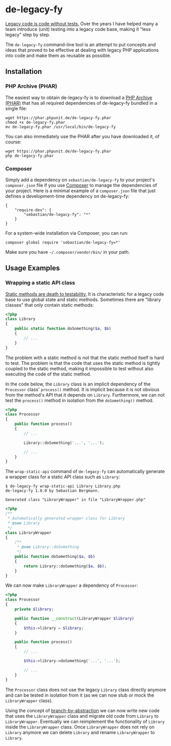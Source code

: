 # de-legacy-fy

[Legacy code is code without tests.](http://c2.com/cgi/wiki?WorkingEffectivelyWithLegacyCode)
Over the years I have helped many a team introduce (unit) testing into a legacy
code base, making it "less legacy" step by step.

The `de-legacy-fy` command-line tool is an attempt to put concepts and ideas
that proved to be effective at dealing with legacy PHP applications into code
and make them as reusable as possible.

## Installation

### PHP Archive (PHAR)

The easiest way to obtain de-legacy-fy is to download a [PHP Archive (PHAR)](http://php.net/phar) that has all required dependencies of de-legacy-fy bundled in a single file:

    wget https://phar.phpunit.de/de-legacy-fy.phar
    chmod +x de-legacy-fy.phar
    mv de-legacy-fy.phar /usr/local/bin/de-legacy-fy

You can also immediately use the PHAR after you have downloaded it, of course:

    wget https://phar.phpunit.de/de-legacy-fy.phar
    php de-legacy-fy.phar

### Composer

Simply add a dependency on `sebastian/de-legacy-fy` to your project's `composer.json` file if you use [Composer](http://getcomposer.org/) to manage the dependencies of your project. Here is a minimal example of a `composer.json` file that just defines a development-time dependency on de-legacy-fy:

    {
        "require-dev": {
            "sebastian/de-legacy-fy": "*"
        }
    }

For a system-wide installation via Composer, you can run:

    composer global require 'sebastian/de-legacy-fy=*'

Make sure you have `~/.composer/vendor/bin/` in your path.

## Usage Examples

### Wrapping a static API class

[Static methods are death to testability.](http://misko.hevery.com/2008/12/15/static-methods-are-death-to-testability/)
It is characteristic for a legacy code base to use global state and static
methods. Sometimes there are "library classes" that only contain static
methods:

```php
<?php
class Library
{
    public static function doSomething($a, $b)
    {
        // ...
    }
}
```

The problem with a static method is not that the static method itself is hard
to test. The problem is that the code that uses the static method is tightly
coupled to the static method, making it impossible to test without also
executing the code of the static method.

In the code below, the `Library` class is an implicit dependency of the
`Processor` class' `process()` method. It is implicit because it is not
obvious from the method's API that it depends on `Library`. Furthermore,
we can not test the `process()` method in isolation from the `doSomething()`
method.

```php
<?php
class Processor
{
    public function process()
    {
        // ...

        Library::doSomething('...', '...');

        // ...
    }
}
```

The `wrap-static-api` command of `de-legacy-fy` can automatically generate a
wrapper class for a static API class such as `Library`:

    $ de-legacy-fy wrap-static-api Library Library.php
    de-legacy-fy 1.0.0 by Sebastian Bergmann.

    Generated class "LibraryWrapper" in file "LibraryWrapper.php"

```php
<?php
/**
 * Automatically generated wrapper class for Library
 * @see Library
 */
class LibraryWrapper
{
    /**
     * @see Library::doSomething
     */
    public function doSomething($a, $b)
    {
        return Library::doSomething($a, $b);
    }
}
```

We can now make `LibraryWrapper` a dependency of `Processor`:

```php
<?php
class Processor
{
    private $library;

    public function __construct(LibraryWrapper $library)
    {
        $this->library = $library;
    }

    public function process()
    {
        // ...

        $this->library->doSomething('...', '...');

        // ...
    }
}
```

The `Processor` class does not use the legacy `Library` class directly anymore
and can be tested in isolation from it (as we can now stub or mock the
`LibraryWrapper` class).

Using the concept of [branch-by-abstraction](http://martinfowler.com/bliki/BranchByAbstraction.html)
we can now write new code that uses the `LibraryWrapper` class and migrate old
code from `Library` to `LibraryWrapper`. Eventually we can reimplement the
functionality of `Library` inside the `LibraryWrapper` class. Once
`LibraryWrapper` does not rely on `Library` anymore we can delete `Library`
and rename `LibraryWrapper` to `Library`.
